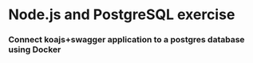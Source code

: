 # Node.js and PostgreSQL exercise
### Connect koajs+swagger application to a postgres database using Docker